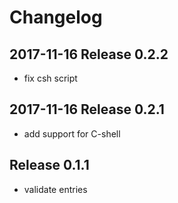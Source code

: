 # Changelog

## 2017-11-16 Release 0.2.2

* fix csh script

## 2017-11-16 Release 0.2.1

* add support for C-shell

## Release 0.1.1

* validate entries

